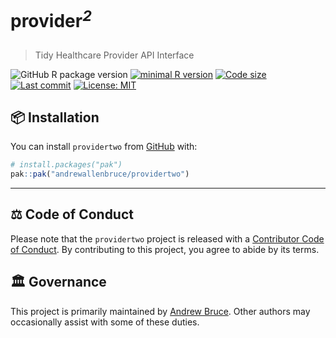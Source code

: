 
<h1 align="left">

<b>provider</b><sup><i>2</i></sup>
</h1>

> Tidy Healthcare Provider API Interface

<!-- badges: start -->

![GitHub R package
version](https://img.shields.io/github/r-package/v/andrewallenbruce/providertwo?style=flat-square&logo=R&label=Package&color=%23192a38)
[![minimal R
version](https://img.shields.io/badge/R%20%3E%3D-4.4.2-red.svg)](https://cran.r-project.org/)
[![Code
size](https://img.shields.io/github/languages/code-size/andrewallenbruce/providertwo.svg)](https://github.com/andrewallenbruce/providertwo)
[![Last
commit](https://img.shields.io/github/last-commit/andrewallenbruce/providertwo.svg)](https://github.com/andrewallenbruce/providertwo/commits/master)
[![License:
MIT](https://img.shields.io/badge/license-MIT-blue.svg)](https://choosealicense.com/licenses/mit/)

<!-- badges: end -->

## :package: Installation

You can install `providertwo` from [GitHub](https://github.com/) with:

``` r
# install.packages("pak")
pak::pak("andrewallenbruce/providertwo")
```

------------------------------------------------------------------------

## :balance_scale: Code of Conduct

Please note that the `providertwo` project is released with a
[Contributor Code of
Conduct](https://andrewallenbruce.github.io/providertwo/CODE_OF_CONDUCT.html).
By contributing to this project, you agree to abide by its terms.

## :classical_building: Governance

This project is primarily maintained by [Andrew
Bruce](https://github.com/andrewallenbruce). Other authors may
occasionally assist with some of these duties.
